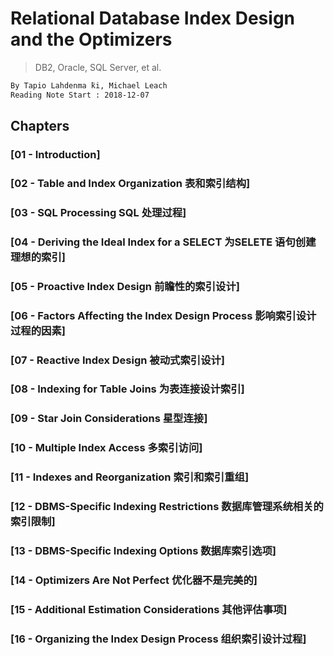# Relational Database Index Design and the Optimizers
> DB2, Oracle, SQL Server, et al.
```md
By Tapio Lahdenma ̈ki, Michael Leach
Reading Note Start : 2018-12-07
```

## Chapters

### [01 - Introduction]
### [02 - Table and Index Organization 表和索引结构]
### [03 - SQL Processing SQL 处理过程]
### [04 - Deriving the Ideal Index for a SELECT 为SELETE 语句创建理想的索引]
### [05 - Proactive Index Design 前瞻性的索引设计]
### [06 - Factors Affecting the Index Design Process 影响索引设计过程的因素]
### [07 - Reactive Index Design 被动式索引设计]
### [08 - Indexing for Table Joins 为表连接设计索引]
### [09 - Star Join Considerations 星型连接]
### [10 - Multiple Index Access 多索引访问]
### [11 - Indexes and Reorganization 索引和索引重组]
### [12 - DBMS-Specific Indexing Restrictions 数据库管理系统相关的索引限制]
### [13 - DBMS-Specific Indexing Options 数据库索引选项]
### [14 - Optimizers Are Not Perfect 优化器不是完美的]
### [15 - Additional Estimation Considerations 其他评估事项]
### [16 - Organizing the Index Design Process 组织索引设计过程]